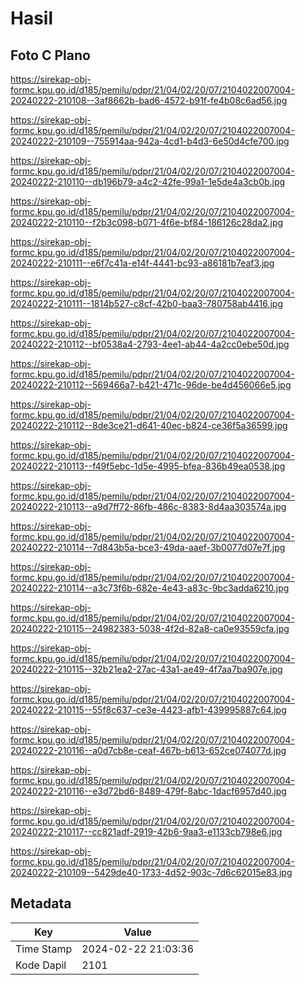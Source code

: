 # Hasil

## Foto C Plano

https://sirekap-obj-formc.kpu.go.id/d185/pemilu/pdpr/21/04/02/20/07/2104022007004-20240222-210108--3af8662b-bad6-4572-b91f-fe4b08c6ad56.jpg

https://sirekap-obj-formc.kpu.go.id/d185/pemilu/pdpr/21/04/02/20/07/2104022007004-20240222-210109--755914aa-942a-4cd1-b4d3-6e50d4cfe700.jpg

https://sirekap-obj-formc.kpu.go.id/d185/pemilu/pdpr/21/04/02/20/07/2104022007004-20240222-210110--db196b79-a4c2-42fe-99a1-1e5de4a3cb0b.jpg

https://sirekap-obj-formc.kpu.go.id/d185/pemilu/pdpr/21/04/02/20/07/2104022007004-20240222-210110--f2b3c098-b071-4f6e-bf84-186126c28da2.jpg

https://sirekap-obj-formc.kpu.go.id/d185/pemilu/pdpr/21/04/02/20/07/2104022007004-20240222-210111--e6f7c41a-e14f-4441-bc93-a86181b7eaf3.jpg

https://sirekap-obj-formc.kpu.go.id/d185/pemilu/pdpr/21/04/02/20/07/2104022007004-20240222-210111--1814b527-c8cf-42b0-baa3-780758ab4416.jpg

https://sirekap-obj-formc.kpu.go.id/d185/pemilu/pdpr/21/04/02/20/07/2104022007004-20240222-210112--bf0538a4-2793-4ee1-ab44-4a2cc0ebe50d.jpg

https://sirekap-obj-formc.kpu.go.id/d185/pemilu/pdpr/21/04/02/20/07/2104022007004-20240222-210112--569466a7-b421-471c-96de-be4d456066e5.jpg

https://sirekap-obj-formc.kpu.go.id/d185/pemilu/pdpr/21/04/02/20/07/2104022007004-20240222-210112--8de3ce21-d641-40ec-b824-ce36f5a36599.jpg

https://sirekap-obj-formc.kpu.go.id/d185/pemilu/pdpr/21/04/02/20/07/2104022007004-20240222-210113--f49f5ebc-1d5e-4995-bfea-836b49ea0538.jpg

https://sirekap-obj-formc.kpu.go.id/d185/pemilu/pdpr/21/04/02/20/07/2104022007004-20240222-210113--a9d7ff72-86fb-486c-8383-8d4aa303574a.jpg

https://sirekap-obj-formc.kpu.go.id/d185/pemilu/pdpr/21/04/02/20/07/2104022007004-20240222-210114--7d843b5a-bce3-49da-aaef-3b0077d07e7f.jpg

https://sirekap-obj-formc.kpu.go.id/d185/pemilu/pdpr/21/04/02/20/07/2104022007004-20240222-210114--a3c73f6b-682e-4e43-a83c-9bc3adda6210.jpg

https://sirekap-obj-formc.kpu.go.id/d185/pemilu/pdpr/21/04/02/20/07/2104022007004-20240222-210115--24982383-5038-4f2d-82a8-ca0e93559cfa.jpg

https://sirekap-obj-formc.kpu.go.id/d185/pemilu/pdpr/21/04/02/20/07/2104022007004-20240222-210115--32b21ea2-27ac-43a1-ae49-4f7aa7ba907e.jpg

https://sirekap-obj-formc.kpu.go.id/d185/pemilu/pdpr/21/04/02/20/07/2104022007004-20240222-210115--55f8c637-ce3e-4423-afb1-439995887c64.jpg

https://sirekap-obj-formc.kpu.go.id/d185/pemilu/pdpr/21/04/02/20/07/2104022007004-20240222-210116--a0d7cb8e-ceaf-467b-b613-652ce074077d.jpg

https://sirekap-obj-formc.kpu.go.id/d185/pemilu/pdpr/21/04/02/20/07/2104022007004-20240222-210116--e3d72bd6-8489-479f-8abc-1dacf6957d40.jpg

https://sirekap-obj-formc.kpu.go.id/d185/pemilu/pdpr/21/04/02/20/07/2104022007004-20240222-210117--cc821adf-2919-42b6-9aa3-e1133cb798e6.jpg

https://sirekap-obj-formc.kpu.go.id/d185/pemilu/pdpr/21/04/02/20/07/2104022007004-20240222-210109--5429de40-1733-4d52-903c-7d6c62015e83.jpg


## Metadata

| Key        | Value               |
| ---------- | ------------------- |
| Time Stamp | 2024-02-22 21:03:36 |
| Kode Dapil | 2101                |



